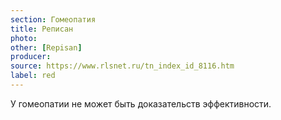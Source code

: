 ```yaml
---
section: Гомеопатия
title: Реписан
photo: 
other: [Repisan]
producer: 
source: https://www.rlsnet.ru/tn_index_id_8116.htm
label: red
---
```


У гомеопатии не может быть доказательств эффективности.

